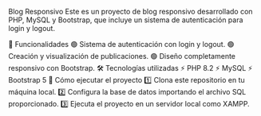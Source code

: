 Blog Responsivo
Este es un proyecto de blog responsivo desarrollado con PHP, MySQL y Bootstrap, que incluye un sistema de autenticación para login y logout.

📌 Funcionalidades
🟢 Sistema de autenticación con login y logout.
🟢 Creación y visualización de publicaciones.
🟢 Diseño completamente responsivo con Bootstrap.
🛠️ Tecnologías utilizadas
⚡ PHP 8.2
⚡ MySQL
⚡ Bootstrap 5
🚀 Cómo ejecutar el proyecto
1️⃣ Clona este repositorio en tu máquina local.
2️⃣ Configura la base de datos importando el archivo SQL proporcionado.
3️⃣ Ejecuta el proyecto en un servidor local como XAMPP.

